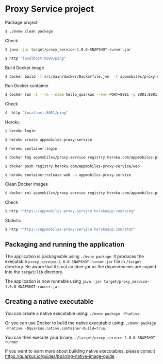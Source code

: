# Proxy Service project

Package project 
```bash
$ ./mvnw clean package
```

Check 
```bash
$ java -jar target/proxy_service-1.0.0-SNAPSHOT-runner.jar

$ http "localhost:8080/ping"
```

Build Docker image
```bash
$ docker build -f src/main/docker/Dockerfile.jvm  -t appmobiles/proxy-service .
```

Run Docker container
```bash
$ docker run -i --rm --name hello_quarkus --env PORT=8081 -p 8081:8081 appmobiles/proxy-service
```

Check 
```bash
$  http "localhost:8081/ping"
```

Heroku 
```bash
$ heroku login

$ heroku create appmobiles-proxy-service

$ heroku container:login

$ docker tag appmobiles/proxy-service registry.heroku.com/appmobiles-proxy-service/web

$ docker push registry.heroku.com/appmobiles-proxy-service/web

$ heroku container:release web -a appmobiles-proxy-service
```

Clean Docker images
```bash
$ docker rmi appmobiles/proxy-service registry.heroku.com/appmobiles-proxy-service/web
```

Check 
```bash
$ http "https://appmobiles-proxy-service.herokuapp.com/ping"
```

Statistic
```bash
$ http "https://appmobiles-proxy-service.herokuapp.com/stat"
```


## Packaging and running the application

The application is packageable using `./mvnw package`.
It produces the executable `proxy_service-1.0.0-SNAPSHOT-runner.jar` file in `/target` directory.
Be aware that it’s not an _über-jar_ as the dependencies are copied into the `target/lib` directory.

The application is now runnable using `java -jar target/proxy_service-1.0.0-SNAPSHOT-runner.jar`.

## Creating a native executable

You can create a native executable using: `./mvnw package -Pnative`.

Or you can use Docker to build the native executable using: `./mvnw package -Pnative -Dquarkus.native.container-build=true`.

You can then execute your binary: `./target/proxy_service-1.0.0-SNAPSHOT-runner`

If you want to learn more about building native executables, please consult https://quarkus.io/guides/building-native-image-guide .